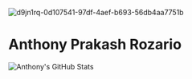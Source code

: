
![d9jn1rq-0d107541-97df-4aef-b693-56db4aa7751b](https://github.com/user-attachments/assets/046db0af-e822-4e07-83c0-aada556ecf51)


  # Anthony Prakash Rozario
![Anthony's GitHub Stats](https://github-readme-stats.vercel.app/api?username=4nth0nyr0zar10&theme=transparent&hide_border=false&include_all_commits=true&count_private=true&show_icons=true)<br/>
